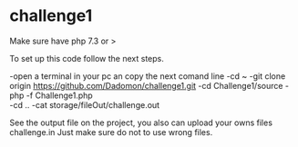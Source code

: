 # challenge1

Make sure have php 7.3 or > 

To set up this code follow the next steps.

-open a terminal in your pc an copy the next comand line
-cd ~
-git clone origin https://github.com/Dadomon/challenge1.git
-cd Challenge1/source
-php -f Challenge1.php  
-cd ..
-cat storage/fileOut/challenge.out

See the output file on the project, you also can upload your owns files challenge.in Just make sure do not to use wrong files.
